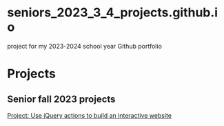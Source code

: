 # seniors_2023_3_4_projects.github.io
project for my 2023-2024 school year
Github portfolio
<h1>Projects</h1>
<h2>Senior fall 2023 projects</h2>
<a href="https://Christian6047.github.io/Unit-6-Project" target="_blank">Project: Use jQuery actions to build an interactive website</a>
